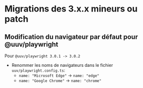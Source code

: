 # Migrations des 3.x.x mineurs ou patch

## Modification du navigateur par défaut pour @uuv/playwright
Pour `@uuv/playwright 3.0.1 -> 3.0.2`
- Renommer les noms de navigateurs dans le fichier `uuv/playwright.config.ts`:
  - `name: "Microsoft Edge"` -> `name: "edge"`
  - `name: "Google Chrome"` -> `name: "chrome"`
